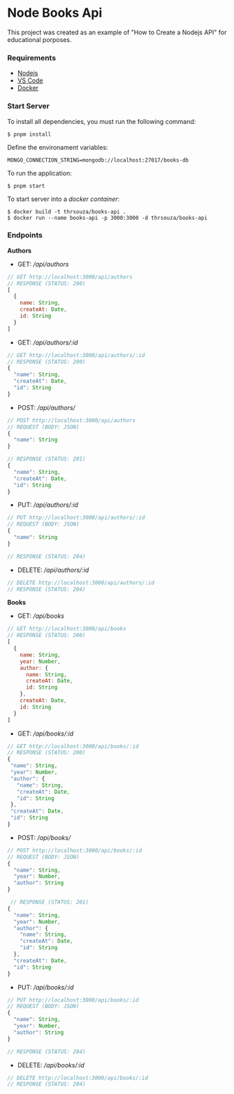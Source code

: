 # Node Books Api

This project was created as an example of "How to Create a Nodejs API" for educational porposes.

### Requirements

- [Nodejs](https://nodejs.org/)
- [VS Code](https://code.visualstudio.com/)
- [Docker](https://www.docker.com/products/docker-engine)

### Start Server

To install all dependencies, you must run the following command:

```
$ pnpm install
```

Define the environament variables:

```env
MONGO_CONNECTION_STRING=mongodb://localhost:27017/books-db
```

To run the application:

```
$ pnpm start
```

To start server into a _docker container_:

```
$ docker build -t thrsouza/books-api .
$ docker run --name books-api -p 3000:3000 -d thrsouza/books-api
```

### Endpoints

**Authors**

- GET: _/api/authors_

```javascript
// GET http://localhost:3000/api/authors
// RESPONSE (STATUS: 200)
[
  {
    name: String,
    createAt: Date,
    id: String
  }
]
```

- GET: _/api/authors/:id_

```javascript
// GET http://localhost:3000/api/authors/:id
// RESPONSE (STATUS: 200)
{
  "name": String,
  "createAt": Date,
  "id": String
}
```

- POST: _/api/authors/_

```javascript
// POST http://localhost:3000/api/authors
// REQUEST (BODY: JSON)
{
  "name": String
}

// RESPONSE (STATUS: 201)
{
  "name": String,
  "createAt": Date,
  "id": String
}
```

- PUT: _/api/authors/:id_

```javascript
// PUT http://localhost:3000/api/authors/:id
// REQUEST (BODY: JSON)
{
  "name": String
}

// RESPONSE (STATUS: 204)
```

- DELETE: _/api/authors/:id_

```javascript
// DELETE http://localhost:3000/api/authors/:id
// RESPONSE (STATUS: 204)
```

**Books**

- GET: _/api/books_

```javascript
// GET http://localhost:3000/api/books
// RESPONSE (STATUS: 200)
[
  {
    name: String,
    year: Number,
    author: {
      name: String,
      createAt: Date,
      id: String
    },
    createAt: Date,
    id: String
  }
]
```

- GET: _/api/books/:id_

```javascript
// GET http://localhost:3000/api/books/:id
// RESPONSE (STATUS: 200)
{
 "name": String,
 "year": Number,
 "author": {
   "name": String,
   "createAt": Date,
   "id": String
 },
 "createAt": Date,
 "id": String
}
```

- POST: _/api/books/_

```javascript
// POST http://localhost:3000/api/books/:id
// REQUEST (BODY: JSON)
{
  "name": String,
  "year": Number,
  "author": String
}

 // RESPONSE (STATUS: 201)
{
  "name": String,
  "year": Number,
  "author": {
    "name": String,
    "createAt": Date,
    "id": String
  },
  "createAt": Date,
  "id": String
}
```

- PUT: _/api/books/:id_

```javascript
// PUT http://localhost:3000/api/books/:id
// REQUEST (BODY: JSON)
{
  "name": String,
  "year": Number,
  "author": String
}

// RESPONSE (STATUS: 204)
```

- DELETE: _/api/books/:id_

```javascript
// DELETE http://localhost:3000/api/books/:id
// RESPONSE (STATUS: 204)
```
